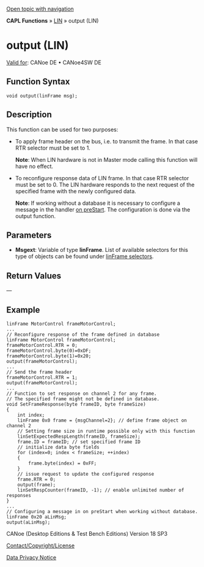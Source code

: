 [Open topic with navigation](../../../../../CANoeDEFamily.htm#Topics/CAPLFunctions/LIN/Functions/CAPLfunctionLINOutput.md)

**CAPL Functions** » [LIN](../CAPLfunctionsLINOverview.md) » output (LIN)

# output (LIN)

[Valid for](../../../Shared/FeatureAvailability.md): CANoe DE • CANoe4SW DE

## Function Syntax

```plaintext
void output(linFrame msg);
```

## Description

This function can be used for two purposes:

- To apply frame header on the bus, i.e. to transmit the frame. In that case RTR selector must be set to 1.

  **Note**: When LIN hardware is not in Master mode calling this function will have no effect.

- To reconfigure response data of LIN frame. In that case RTR selector must be set to 0. The LIN hardware responds to the next request of the specified frame with the newly configured data.

  **Note**: If working without a database it is necessary to configure a message in the handler [on preStart](../../Other/EventProcedures/CAPLfunctionsEventproceduresMeasurementSystem.md). The configuration is done via the output function.

## Parameters

- **Msgext**: Variable of type **linFrame**. List of available selectors for this type of objects can be found under [linFrame selectors](../Selectors/CAPLfunctionLINMessage.md).

## Return Values

—

## Example

```plaintext
linFrame MotorControl frameMotorControl;
...
// Reconfigure response of the frame defined in database 
linFrame MotorControl frameMotorControl;
frameMotorControl.RTR = 0;
frameMotorControl.byte(0)=0xDF;
frameMotorControl.byte(1)=0x20;
output(frameMotorControl);
...
// Send the frame header
frameMotorControl.RTR = 1;
output(frameMotorControl);
...
// Function to set response on channel 2 for any frame.
// The specified frame might not be defined in database.
void SetFrameResponse(byte frameID, byte frameSize)
{
    int index;
    linFrame 0x0 frame = {msgChannel=2}; // define frame object on channel 2
    // Setting frame size in runtime possible only with this function
    linSetExpectedRespLength(frameID, frameSize);
    frame.ID = frameID; // set specified frame ID
    // initialize data byte fields
    for (index=0; index < frameSize; ++index)
    {
        frame.byte(index) = 0xFF;
    }
    // issue request to update the configured response
    frame.RTR = 0;
    output(frame);
    linSetRespCounter(frameID, -1); // enable unlimited number of responses
}
...
// Configuring a message in on preStart when working without database.
linFrame 0x20 aLinMsg;
output(aLinMsg);
```

CANoe (Desktop Editions & Test Bench Editions) Version 18 SP3

[Contact/Copyright/License](../../../Shared/ContactCopyrightLicense.md)

[Data Privacy Notice](https://www.vector.com/int/en/company/get-info/privacy-policy/)
